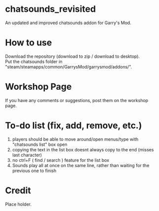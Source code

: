 # chatsounds_revisited
An updated and improved chatsounds addon for Garry's Mod.
# How to use
Download the repository (download to zip / download to desktop).</br>
Put the chatsounds folder in "steam/steamapps/common/GarrysMod/garrysmod/addons/".
# Workshop Page
If you have any comments or suggestions, post them on the workshop page.
# To-do list (fix, add, remove, etc.)
1) players should be able to move around/open menus/type with "chatsounds list" box open
2) copying the text in the list box doesnt always copy to the end (misses last character)
3) no ctrl+F ( find / search ) feature for the list box
4) Sounds play all at once on the same line, rather than waiting for the previous one to finish
# Credit
Place holder.
